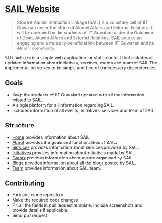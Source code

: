 # [SAIL Website](https://student-alumni-interaction-linkage-iitg.github.io/SailOldWebsite/public_html/index.html)

> Student Alumni Interaction Linkage (SAIL) is a voluntary cell of IIT Guwahati under the office of Alumni Affairs and External Relations. It will be operated by the students of IIT Guwahati under the Guidance of Dean, Alumni Affairs and External Relations. SAIL acts as an engaging and a mutually beneficial link between IIT Guwahati and its Alumni community.


`SAIL Website` is a simple web application for static content that includes all updated information about initiatives, services, events and team of SAIL
The implementation strives to be simple and free of unnecessary dependencies.

## Goals

- Keep the students of IIT Guwahati updated with all the information related to SAIL.
- A single platform for all information regarding SAIL.
- Includes information of all events, initiatives, services and team of SAIL

## Structure

- [Home](https://student-alumni-interaction-linkage-iitg.github.io/SailOldWebsite/public_html/index.html#home) provides information about SAIL.
- [About](https://student-alumni-interaction-linkage-iitg.github.io/SailOldWebsite/public_html/index.html#about) provides the goals and functionalities of SAIL.
- [Services](https://student-alumni-interaction-linkage-iitg.github.io/SailOldWebsite/public_html/index.html#services) provides information about services provided by SAIL.
- [Initiatives](https://student-alumni-interaction-linkage-iitg.github.io/SailOldWebsite/public_html/initiatives.html) provides information about initiatives made by SAIL.
- [Events](https://student-alumni-interaction-linkage-iitg.github.io/SailOldWebsite/public_html/index.html#events) provides information about events organised by SAIL.
- [Blogs](https://student-alumni-interaction-linkage-iitg.github.io/SailOldWebsite/public_html/blog.html) provides information about all the blogs posted by SAIL.
- [Team](https://student-alumni-interaction-linkage-iitg.github.io/SailOldWebsite/public_html/index.html#team) provides information about SAIL team.

## Contributing

- Fork and clone repository
- Make the required code changes
- Fill all the fields in pull request template. Include screenshots and provide details if applicable.
- Send pull request
